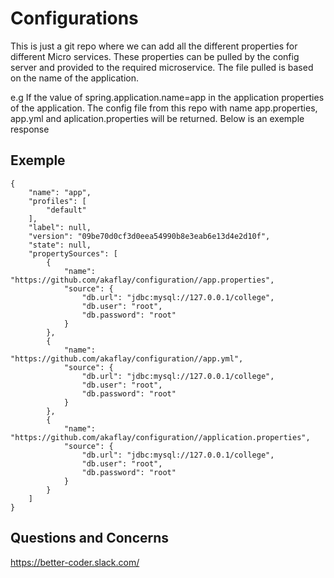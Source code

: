 # Configurations

This is just a git repo where we can add all the different properties for different Micro services. These properties can be pulled by the config server
and provided to the required microservice. The file pulled is based on the name of the application.

e.g If the value of spring.application.name=app in the application properties of the application. The config file from this repo with name 
app.properties, app.yml and aplication.properties will be returned. Below is an exemple response

## Exemple

```
{
    "name": "app",
    "profiles": [
        "default"
    ],
    "label": null,
    "version": "09be70d0cf3d0eea54990b8e3eab6e13d4e2d10f",
    "state": null,
    "propertySources": [
        {
            "name": "https://github.com/akaflay/configuration//app.properties",
            "source": {
                "db.url": "jdbc:mysql://127.0.0.1/college",
                "db.user": "root",
                "db.password": "root"
            }
        },
        {
            "name": "https://github.com/akaflay/configuration//app.yml",
            "source": {
                "db.url": "jdbc:mysql://127.0.0.1/college",
                "db.user": "root",
                "db.password": "root"
            }
        },
        {
            "name": "https://github.com/akaflay/configuration//application.properties",
            "source": {
                "db.url": "jdbc:mysql://127.0.0.1/college",
                "db.user": "root",
                "db.password": "root"
            }
        }
    ]
}
```

## Questions and Concerns
https://better-coder.slack.com/
